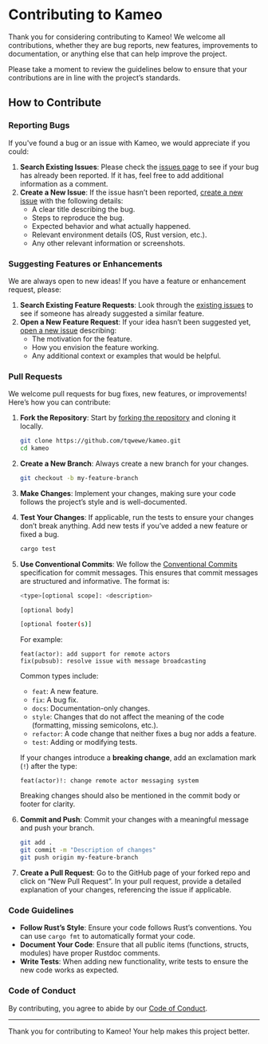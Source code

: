 # Contributing to Kameo

Thank you for considering contributing to Kameo! We welcome all contributions, whether they are bug reports, new features, improvements to documentation, or anything else that can help improve the project.

Please take a moment to review the guidelines below to ensure that your contributions are in line with the project’s standards.

## How to Contribute

### Reporting Bugs
If you've found a bug or an issue with Kameo, we would appreciate if you could:

1. **Search Existing Issues**: Please check the [issues page](https://github.com/tqwewe/kameo/issues) to see if your bug has already been reported. If it has, feel free to add additional information as a comment.
2. **Create a New Issue**: If the issue hasn’t been reported, [create a new issue](https://github.com/tqwewe/kameo/issues/new) with the following details:
   - A clear title describing the bug.
   - Steps to reproduce the bug.
   - Expected behavior and what actually happened.
   - Relevant environment details (OS, Rust version, etc.).
   - Any other relevant information or screenshots.

### Suggesting Features or Enhancements
We are always open to new ideas! If you have a feature or enhancement request, please:

1. **Search Existing Feature Requests**: Look through the [existing issues](https://github.com/tqwewe/kameo/issues) to see if someone has already suggested a similar feature.
2. **Open a New Feature Request**: If your idea hasn’t been suggested yet, [open a new issue](https://github.com/tqwewe/kameo/issues/new) describing:
   - The motivation for the feature.
   - How you envision the feature working.
   - Any additional context or examples that would be helpful.

### Pull Requests
We welcome pull requests for bug fixes, new features, or improvements! Here’s how you can contribute:

1. **Fork the Repository**: Start by [forking the repository](https://github.com/tqwewe/kameo/fork) and cloning it locally.
   ```bash
   git clone https://github.com/tqwewe/kameo.git
   cd kameo
   ```
2. **Create a New Branch**: Always create a new branch for your changes.
   ```bash
   git checkout -b my-feature-branch
   ```
3. **Make Changes**: Implement your changes, making sure your code follows the project’s style and is well-documented.
4. **Test Your Changes**: If applicable, run the tests to ensure your changes don’t break anything. Add new tests if you’ve added a new feature or fixed a bug.
   ```bash
   cargo test
   ```
5. **Use Conventional Commits**: We follow the [Conventional Commits](https://www.conventionalcommits.org) specification for commit messages. This ensures that commit messages are structured and informative. The format is:
   ```bash
   <type>[optional scope]: <description>

   [optional body]

   [optional footer(s)]
   ```
   For example:
   ```
   feat(actor): add support for remote actors
   fix(pubsub): resolve issue with message broadcasting
   ```
   Common types include:
   - `feat`: A new feature.
   - `fix`: A bug fix.
   - `docs`: Documentation-only changes.
   - `style`: Changes that do not affect the meaning of the code (formatting, missing semicolons, etc.).
   - `refactor`: A code change that neither fixes a bug nor adds a feature.
   - `test`: Adding or modifying tests.

   If your changes introduce a **breaking change**, add an exclamation mark (`!`) after the type:
   ```
   feat(actor)!: change remote actor messaging system
   ```
   Breaking changes should also be mentioned in the commit body or footer for clarity.

6. **Commit and Push**: Commit your changes with a meaningful message and push your branch.
   ```bash
   git add .
   git commit -m "Description of changes"
   git push origin my-feature-branch
   ```
7. **Create a Pull Request**: Go to the GitHub page of your forked repo and click on “New Pull Request”. In your pull request, provide a detailed explanation of your changes, referencing the issue if applicable.

### Code Guidelines

- **Follow Rust’s Style**: Ensure your code follows Rust’s conventions. You can use `cargo fmt` to automatically format your code.
- **Document Your Code**: Ensure that all public items (functions, structs, modules) have proper Rustdoc comments.
- **Write Tests**: When adding new functionality, write tests to ensure the new code works as expected.

### Code of Conduct
By contributing, you agree to abide by our [Code of Conduct](CODE_OF_CONDUCT.md).

---

Thank you for contributing to Kameo! Your help makes this project better.
